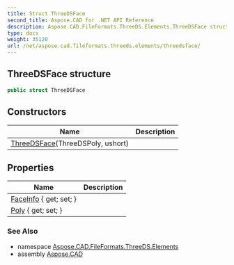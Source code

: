 ```yaml
---
title: Struct ThreeDSFace
second_title: Aspose.CAD for .NET API Reference
description: Aspose.CAD.FileFormats.ThreeDS.Elements.ThreeDSFace struct. 
type: docs
weight: 35120
url: /net/aspose.cad.fileformats.threeds.elements/threedsface/
---
```

## ThreeDSFace structure

```csharp
public struct ThreeDSFace
```

## Constructors

| Name | Description |
| --- | --- |
| [ThreeDSFace](threedsface/)(ThreeDSPoly, ushort) |  |

## Properties

| Name | Description |
| --- | --- |
| [FaceInfo](../../aspose.cad.fileformats.threeds.elements/threedsface/faceinfo/) { get; set; } |  |
| [Poly](../../aspose.cad.fileformats.threeds.elements/threedsface/poly/) { get; set; } |  |

### See Also

* namespace [Aspose.CAD.FileFormats.ThreeDS.Elements](../../aspose.cad.fileformats.threeds.elements/)
* assembly [Aspose.CAD](../../)


